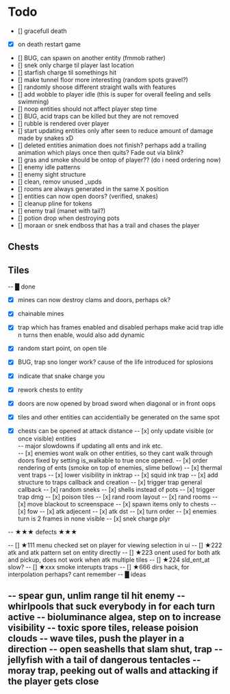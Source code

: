 # Todo 

- [] gracefull death
- [x] on death restart game
- [] BUG, can spawn on another entity (fmmob rather)
- [] snek only charge til player last location  
- [] starfish charge til somethings hit  
- [] make tunnel floor more interesting (random spots gravel?)
- [] randomly shoose different straight walls with features
- [] add wobble to player idle (this is super for overall feeling and sells swimming)
- [] noop entities should not affect player step time
- [] BUG, acid traps can be killed but they are not removed
- [] rubble is rendered over player
- [] start updating entities only after seen
     to reduce amount of damage made by snakes xD
- [] deleted entities animation does not finish?
    perhaps add a trailing animation which plays once then quits?
    Fade out via blink?
- [] gras and smoke should be ontop of player?? (do i need ordering now)
- [] enemy idle patterns  
- [] enemy sight structure  
- [] clean, remov unused _upds  
- [] rooms are always generated in the same X position
- [] entities can now open doors? (verified, snakes)
- [] cleanup pline for tokens  
- [] enemy trail (manet with tail?)  
- [] potion drop when destroying pots  
- [] moraan or snek endboss that has a trail and chases the player

## Chests

## Tiles





-- █ done
- [x] mines can now destroy clams and doors, perhaps ok?
- [x] chainable mines
- [x] trap which has frames enabled and disabled
      perhaps make acid trap idle n turns then enable, would also add dynamic
- [x] random start point, on open tile
- [x] BUG, trap sno longer work?
    cause of the life introduced for splosions
- [x] indicate that snake charge you
- [x] rework chests to entity
- [x] doors are now opened by broad sword when diagonal or in front oops
- [x] tiles and other entities can accidentially be generated on the same spot
- [x] chests can be opened at attack distance
-- [x] only update visible (or once visible) entities  
--				major slowdowns if updating all ents and ink etc.  
-- [x] enemies wont walk on other entities, so they cant walk through doors 
        fixed by setting is_walkable to true once opened.
-- [x] order rendering of ents (smoke on top of enemies, slime bellow)
-- [x] thermal vent traps
-- [x] lower visibility in inktrap
-- [x] squid ink trap
-- [x] add structure to traps callback and creation
-- [x] trigger trap general callback
-- [x] random sneks
-- [x] shells instead of pots
-- [x] trigger trap dmg
-- [x] poison tiles
-- [x] rand room layout
-- [x] rand rooms
-- [x] move blackout to screenspace
-- [x] spawn items only to chests
-- [x] fow
-- [x] atk adjecent
-- [x] atk dst
-- [x] turn order
-- [x] enemies turn is 2 frames in none visible
-- [x] snek charge plyr


-- ★★★ defects ★★★

-- [] ★111 menu checked set on player for viewing selection in ui
-- [] ★222 atk and atk pattern set on entity directly
-- [] ★223 onent used for both atk and pickup, does not work when atk multiple tiles
-- [] ★224 sld_ent_at slow?
-- [] ★xxx smoke interupts traps
-- [] ★666 dirs hack, for interpolation perhaps? cant remember
-- █ ideas

-- spear gun, unlim range til hit enemy
-- whirlpools that suck everybody in for each turn active
-- bioluminance algea, step on to increase visibility
-- toxic spore tiles, release poision clouds
-- wave tiles, push the player in a direction
-- open seashells that slam shut, trap
-- jellyfish with a tail of dangerous tentacles
-- moray trap, peeking out of walls and attacking if the player gets close
-- 